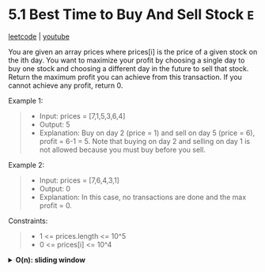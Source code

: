 # 5.1 Best Time to Buy And Sell Stock `E`

[leetcode](https://leetcode.com/problems/best-time-to-buy-and-sell-stock/) |
[youtube](https://www.youtube.com/watch?v=1pkOgXD63yU)

You are given an array prices where prices[i] is the price of a given stock on the ith day.
You want to maximize your profit by choosing a single day to buy one stock and choosing a different day in the future to sell that stock.
Return the maximum profit you can achieve from this transaction. If you cannot achieve any profit, return 0.

Example 1:
> - Input: prices = [7,1,5,3,6,4]
> - Output: 5
> - Explanation: Buy on day 2 (price = 1) and sell on day 5 (price = 6), profit = 6-1 = 5.
> Note that buying on day 2 and selling on day 1 is not allowed because you must buy before you sell.

Example 2:
> - Input: prices = [7,6,4,3,1]
> - Output: 0
> - Explanation: In this case, no transactions are done and the max profit = 0.

Constraints:
> - 1 <= prices.length <= 10^5
> - 0 <= prices[i] <= 10^4

<details>
  <summary><b>O(n): sliding window</b></summary>

- init left and right pointers at 0 and 1
- init max profit at 0
- loop in prices while right pointes is less than profits length
  - if the transaction is profitable (prices[l] < prices[r])
    - update max profit
  - else set left pointer to right pointer value
  - increment right pointer

```go
func MaxProfit(prices []int) int {
    l, r := 0, 1
    maxP := 0

    for r < len(prices) {
        if prices[l] < prices[r] {
            profit := prices[r] - prices[l]
            maxP = max(maxP, profit)
        } else {
            l = r
        }
        r++
    }

    return maxP
}
```
</details>
